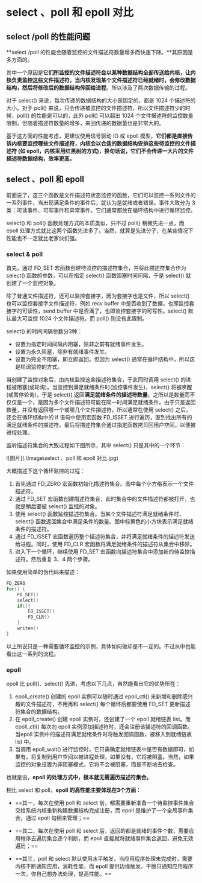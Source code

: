 # select 、poll 和 epoll 对比

## select /poll 的性能问题

**select /poll 的性能会随着监控的文件描述符数量增多而快速下降。**其原因是多方面的。

其中一个原因是**它们所监控的文件描述符会以某种数据结构全部传送给内核，让内核负责监控这些文件描述符，当内核发现某个文件描述符已经就绪时，会修改数据结构，然后将修改后的数据结构传回给进程**。所以涉及了两次数据传输的过程。

对于 select() 来说，每次传递的数据结构的大小是固定的，都是 1024 个描述符的大小。对于 poll() 来说，只会传递被监控的文件描述符，所以文件描述符少的时候，poll() 的性能是可以的，此外 poll() 可以超出 1024 个文件描述符的监控数量限制，但随着描述符数量的增多，来回传递的数据量也是非常大的。

基于这方面的性能考虑，更建议使用信号驱动 IO 或 epoll 模型，**它们都是直接告诉内核要监控哪些文件描述符，内核会以合适的数据结构安排这些待监控的文件描述符 (如 epoll，内核采用红黑树的方式)，换句话说，它们不会传递一大片的文件描述符数据结构，效率更高。**

## select 、poll 和 epoll

前面说了，这三个函数是文件描述符状态监控的函数，它们可以监控一系列文件的一系列事件，当出现满足条件的事件后，就认为是就绪或者错误。事件大致分为 3 类：可读事件、可写事件和异常事件。它们通常都放在循环结构中进行循环监控。

select() 和 poll() 函数处理方式的本质类似，只不过 poll() 稍微先进一点，而 epoll 处理方式就比这两个函数先进多了。当然，就算是先进分子，在某些情况下性能也不一定就比老家伙们强。

### select & poll 

首先，通过 FD_SET 宏函数创建待监控的描述符集合，并将此描述符集合作为 select() 函数的参数，可以在指定 select() 函数阻塞时间间隔，于是 select() 就创建了一个监控对象。

除了普通文件描述符，还可以监控套接字，因为套接字也是文件，所以 select() 也可以监控套接字文件描述符，例如 recv buffer 中是否收到了数据，也即监控套接字的可读性，send buffer 中是否满了，也即监控套接字的可写性。select()  默认最大可监控 1024 个文件描述符。而 poll() 则没有此限制。

select() 的时间间隔参数分3种：

- 设置为指定时间间隔内阻塞，除非之前有就绪事件发生。
- 设置为永久阻塞，除非有就绪事件发生。
- 设置为完全不阻塞，即立即返回。但因为 select() 通常在循环结构中，所以这是轮询监控的方式。

当创建了监控对象后，由内核监控这些描述符集合，于此同时调用 select() 的进程被阻塞(或轮询)。当监控到满足就绪条件时(监控事件发生)，select() 将被唤醒(或暂停轮询)，于是 select() 返回**满足就绪条件的描述符数量**，之所以是数量而不仅仅是一个，是因为多个文件描述符可能在同一时间满足就绪条件。由于只是返回数量，并没有返回哪一个或哪几个文件描述符，所以通常在使用 select() 之后，还会在循环结构中的 if 语句中使用宏函数 FD_ISSET 进行遍历，直到找出所有的满足就绪条件的描述符。最后将描述符集合通过指定函数拷贝回用户空间，以便被进程处理。

监听描述符集合的大致过程如下图所示，其中 select() 只是其中的一个环节：

![图片](.\Image\select 、poll 和 epoll 对比.jpg)

大概描述下这个循环监控的过程：

1. 首先通过 FD_ZERO 宏函数初始化描述符集合。图中每个小方格表示一个文件描述符。
2. 通过 FD_SET 宏函数创建描述符集合，此时集合中的文件描述符都被打开，也就是稍后要被 select() 监控的对象。
3. 使用 select() 函数监控描述符集合。当某个文件描述符满足就绪条件时，select() 函数返回集合中满足条件的数量。图中标黄色的小方块表示满足就绪条件的描述符。
4. 通过 FD_ISSET 宏函数遍历整个描述符集合，并将满足就绪条件的描述符发送给进程。同时，使用 FD_CLR 宏函数将满足就绪条件的描述符从集合中移除。
5. 进入下一个循环，继续使用 FD_SET 宏函数向描述符集合中添加新的待监控描述符。然后重复 3、4 两个步骤。

如果使用简单的伪代码来描述：

```c
FD_ZERO
for() {
    FD_SET()
    select()
    if(){
        FD_ISSET()
        FD_CLR()
    }
    writen()
}
```

以上所说只是一种需要循环监控的示例，具体如何做却是不一定的。不过从中也能看出这一系列的流程。

### epoll

epoll 比 poll()、select() 先进，考虑以下几点，自然能看出它的优势所在：

1. epoll_create() 创建的 epoll 实例可以随时通过 epoll_ctl() 来新增和删除感兴趣的文件描述符，不用再和 select() 每个循环后都要使用 FD_SET 更新描述符集合的数据结构。
2. 在 epoll_create() 创建 epoll 实例时，还创建了一个 epoll 就绪链表 list。而 epoll_ctl() 每次向 epoll 实例添加描述符时，还会注册该描述符的回调函数。当epoll 实例中的描述符满足就绪条件时将触发回调函数，被移入到就绪链表 list 中。
3. 当调用 epoll_wait() 进行监控时，它只需确定就绪链表中是否有数据即可，如果有，将复制到用户空间以被进程处理，如果没有，它将被阻塞。当然，如果监控的对象设置为非阻塞模式，它将不会被阻塞，而是不断地去检查。

也就是说，**epoll 的处理方式中，根本就无需遍历描述符集合。**

相比 select 和 poll，**epoll 的高性能主要体现在3个方面**：

- ==其一，每次在使用 poll 和 select 前，都需要重新准备一个待监控事件集合交给系统内核重新构建数据结构完成注册，而 epoll 是维护了一个全局事件集合，通过 epoll 句柄来管理；==

- ==其二，每次在使用 poll 和 select 后，返回的都是就绪的事件个数，需要应用程序去遍历集合逐个判断，而 epoll 直接就将就绪事件集合返回，避免无效遍历；==

- ==其三，poll 和 select 默认使用水平触发，当应用程序处理未完成时，需要内核不断通知应用，消耗性能，而 epoll 提供边缘触发，干脆只通知应用程序一次，你自己想办法处理，提高性能。==

